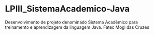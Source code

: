 # LPIII_SistemaAcademico-Java
Desenvolvimento de projeto denominado Sistema Acadêmico para treinamento e aprendizagem da linguagem Java. Fatec Mogi das Cruzes
